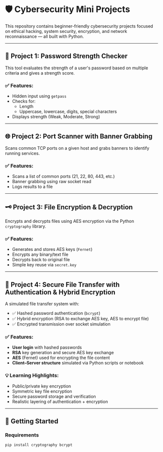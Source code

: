 # 🛡️ Cybersecurity Mini Projects

This repository contains beginner-friendly cybersecurity projects focused on ethical hacking, system security, encryption, and network reconnaissance — all built with Python.

---

## 🔐 Project 1: Password Strength Checker

This tool evaluates the strength of a user's password based on multiple criteria and gives a strength score.

### ✅ Features:
- Hidden input using `getpass`
- Checks for:
  - Length
  - Uppercase, lowercase, digits, special characters
- Displays strength (Weak, Moderate, Strong)

---

## 🌐 Project 2: Port Scanner with Banner Grabbing

Scans common TCP ports on a given host and grabs banners to identify running services.

### ✅ Features:
- Scans a list of common ports (21, 22, 80, 443, etc.)
- Banner grabbing using raw socket read
- Logs results to a file

---

## 🗝️ Project 3: File Encryption & Decryption

Encrypts and decrypts files using AES encryption via the Python `cryptography` library.

### ✅ Features:
- Generates and stores AES keys (`Fernet`)
- Encrypts any binary/text file
- Decrypts back to original file
- Simple key reuse via `secret.key`

---

## 📁 Project 4: Secure File Transfer with Authentication & Hybrid Encryption

A simulated file transfer system with:
- ✅ Hashed password authentication (`bcrypt`)
- ✅ Hybrid encryption (RSA to exchange AES key, AES to encrypt file)
- ✅ Encrypted transmission over socket simulation

### ✅ Features:
- **User login** with hashed passwords
- **RSA** key generation and secure AES key exchange
- **AES** (Fernet) used for encrypting the file content
- **Client–Server structure** simulated via Python scripts or notebook

### 💡 Learning Highlights:
- Public/private key encryption
- Symmetric key file encryption
- Secure password storage and verification
- Realistic layering of authentication + encryption

---

## 🚀 Getting Started

### Requirements
```bash
pip install cryptography bcrypt
